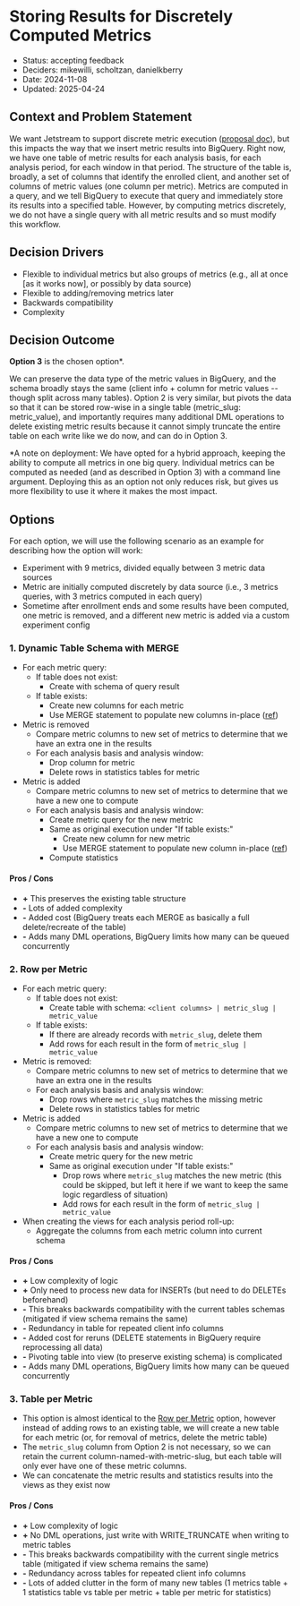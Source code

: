 # Storing Results for Discretely Computed Metrics

* Status: accepting feedback
* Deciders: mikewilli, scholtzan, danielkberry
* Date: 2024-11-08
* Updated: 2025-04-24


## Context and Problem Statement

We want Jetstream to support discrete metric execution ([proposal doc](https://github.com/mozilla/jetstream/blob/main/docs/proposal-0007-discrete_metric_execution.md)), but this impacts the way that we insert metric results into BigQuery. Right now, we have one table of metric results for each analysis basis, for each analysis period, for each window in that period. The structure of the table is, broadly, a set of columns that identify the enrolled client, and another set of columns of metric values (one column per metric). Metrics are computed in a query, and we tell BigQuery to execute that query and immediately store its results into a specified table. However, by computing metrics discretely, we do not have a single query with all metric results and so must modify this workflow.


## Decision Drivers

* Flexible to individual metrics but also groups of metrics (e.g., all at once [as it works now], or possibly by data source)
* Flexible to adding/removing metrics later
* Backwards compatibility
* Complexity


## Decision Outcome

**Option 3** is the chosen option*.

We can preserve the data type of the metric values in BigQuery, and the schema broadly stays the same (client info + column for metric values -- though split across many tables). Option 2 is very similar, but pivots the data so that it can be stored row-wise in a single table (metric_slug: metric_value), and importantly requires many additional DML operations to delete existing metric results because it cannot simply truncate the entire table on each write like we do now, and can do in Option 3.

*A note on deployment: We have opted for a hybrid approach, keeping the ability to compute all metrics in one big query. Individual metrics can be computed as needed (and as described in Option 3) with a command line argument. Deploying this as an option not only reduces risk, but gives us more flexibility to use it where it makes the most impact.


## Options

For each option, we will use the following scenario as an example for describing how the option will work:

* Experiment with 9 metrics, divided equally between 3 metric data sources
* Metric are initially computed discretely by data source (i.e., 3 metrics queries, with 3 metrics computed in each query)
* Sometime after enrollment ends and some results have been computed, one metric is removed, and a different new metric is added via a custom experiment config

### 1. Dynamic Table Schema with MERGE

* For each metric query:
  * If table does not exist:
    * Create with schema of query result
  * If table exists:
    * Create new columns for each metric
    * Use MERGE statement to populate new columns in-place ([ref](https://cloud.google.com/bigquery/docs/reference/standard-sql/dml-syntax#merge_statement))
* Metric is removed
  * Compare metric columns to new set of metrics to determine that we have an extra one in the results
  * For each analysis basis and analysis window:
    * Drop column for metric
    * Delete rows in statistics tables for metric
* Metric is added
  * Compare metric columns to new set of metrics to determine that we have a new one to compute
  * For each analysis basis and analysis window:
    * Create metric query for the new metric
    * Same as original execution under "If table exists:"
      * Create new column for new metric
      * Use MERGE statement to populate new column in-place ([ref](https://cloud.google.com/bigquery/docs/reference/standard-sql/dml-syntax#merge_statement))
    * Compute statistics

#### Pros / Cons

* **+** This preserves the existing table structure
* **-** Lots of added complexity
* **-** Added cost (BigQuery treats each MERGE as basically a full delete/recreate of the table)
* **-** Adds many DML operations, BigQuery limits how many can be queued concurrently


### 2. Row per Metric

* For each metric query:
  * If table does not exist:
    * Create table with schema: `<client columns> | metric_slug | metric_value`
  * If table exists:
    * If there are already records with `metric_slug`, delete them
    * Add rows for each result in the form of `metric_slug | metric_value`
* Metric is removed:
  * Compare metric columns to new set of metrics to determine that we have an extra one in the results
  * For each analysis basis and analysis window:
    * Drop rows where `metric_slug` matches the missing metric
    * Delete rows in statistics tables for metric
* Metric is added
  * Compare metric columns to new set of metrics to determine that we have a new one to compute
  * For each analysis basis and analysis window:
    * Create metric query for the new metric
    * Same as original execution under "If table exists:"
      * Drop rows where `metric_slug` matches the new metric (this could be skipped, but left it here if we want to keep the same logic regardless of situation)
      * Add rows for each result in the form of `metric_slug | metric_value`
* When creating the views for each analysis period roll-up:
  * Aggregate the columns from each metric column into current schema

#### Pros / Cons

* **+** Low complexity of logic
* **+** Only need to process new data for INSERTs (but need to do DELETEs beforehand)
* **-** This breaks backwards compatibility with the current tables schemas (mitigated if view schema remains the same)
* **-** Redundancy in table for repeated client info columns
* **-** Added cost for reruns (DELETE statements in BigQuery require reprocessing all data)
* **-** Pivoting table into view (to preserve existing schema) is complicated
* **-** Adds many DML operations, BigQuery limits how many can be queued concurrently
  

### 3. Table per Metric

* This option is almost identical to the [Row per Metric](#2.-Row-per-Metric) option, however instead of adding rows to an existing table, we will create a new table for each metric (or, for removal of metrics, delete the metric table)
* The `metric_slug` column from Option 2 is not necessary, so we can retain the current column-named-with-metric-slug, but each table will only ever have one of these metric columns.
* We can concatenate the metric results and statistics results into the views as they exist now

#### Pros / Cons

* **+** Low complexity of logic
* **+** No DML operations, just write with WRITE_TRUNCATE when writing to metric tables
* **-** This breaks backwards compatibility with the current single metrics table (mitigated if view schema remains the same)
* **-** Redundancy across tables for repeated client info columns
* **-** Lots of added clutter in the form of many new tables (1 metrics table + 1 statistics table vs table per metric + table per metric for statistics)
